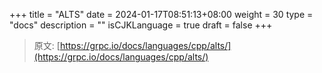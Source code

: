 +++
title = "ALTS"
date = 2024-01-17T08:51:13+08:00
weight = 30
type = "docs"
description = ""
isCJKLanguage = true
draft = false
+++

> 原文: [https://grpc.io/docs/languages/cpp/alts/](https://grpc.io/docs/languages/cpp/alts/)
